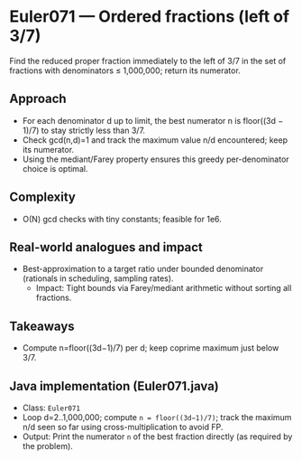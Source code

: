 # Euler071 — Ordered fractions (left of 3/7)

Find the reduced proper fraction immediately to the left of 3/7 in the set of fractions with denominators ≤ 1,000,000; return its numerator.

## Approach

- For each denominator d up to limit, the best numerator n is floor((3d − 1)/7) to stay strictly less than 3/7.
- Check gcd(n,d)=1 and track the maximum value n/d encountered; keep its numerator.
- Using the mediant/Farey property ensures this greedy per-denominator choice is optimal.

## Complexity
- O(N) gcd checks with tiny constants; feasible for 1e6.

## Real-world analogues and impact
- Best-approximation to a target ratio under bounded denominator (rationals in scheduling, sampling rates).
  - Impact: Tight bounds via Farey/mediant arithmetic without sorting all fractions.

## Takeaways
- Compute n=floor((3d−1)/7) per d; keep coprime maximum just below 3/7.


## Java implementation (Euler071.java)

- Class: `Euler071`
- Loop d=2..1,000,000; compute `n = floor((3d−1)/7)`; track the maximum n/d seen so far using cross-multiplication to avoid FP.
- Output: Print the numerator `n` of the best fraction directly (as required by the problem).
